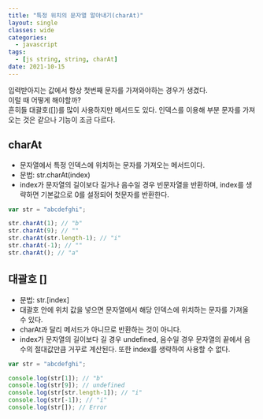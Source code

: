 ```yaml
---
title: "특정 위치의 문자열 알아내기(charAt)"
layout: single
classes: wide
categories:
  - javascript
tags:
  - [js string, string, charAt]
date: 2021-10-15
---
```


입력받아지는 값에서 항상 첫번째 문자를 가져와야하는 경우가 생겼다.  
이럴 때 어떻게 해야할까?  
흔히들 대괄호([])를 많이 사용하지만 메서드도 있다. 인덱스를 이용해 부분 문자를 가져오는 것은 같으나 기능이 조금 다르다.


## charAt  
* 문자열에서 특정 인덱스에 위치하는 문자를 가져오는 메서드이다.
* 문법: str.charAt(index)  
* index가 문자열의 길이보다 길거나 음수일 경우 빈문자열을 반환하며, index를 생략하면 기본값으로 0를 설정되어 첫문자를 반환한다.

```javascript
var str = "abcdefghi";

str.charAt(1); // "b"
str.charAt(9); // ""
str.charAt(str.length-1); // "i"
str.charAt(-1); // ""
str.charAt(); // "a"
```

## 대괄호 []
* 문법: str.[index] 
* 대괄호 안에 위치 값을 넣으면 문자열에서 해당 인덱스에 위치하는 문자를 가져올 수 있다.
* charAt과 달리 메서드가 아니므로 반환하는 것이 아니다.
* index가 문자열의 길이보다 길 경우 undefined, 음수일 경우 문자열의 끝에서 음수의 절대값만큼 거꾸로 계산된다. 또한 index를 생략하여 사용할 수 없다.

```javascript
var str = "abcdefghi";

console.log(str[1]); // "b"
console.log(str[9]); // undefined
console.log(str[str.length-1]); // "i"
console.log(str[-1]); // "i"
console.log(str[]); // Error
```